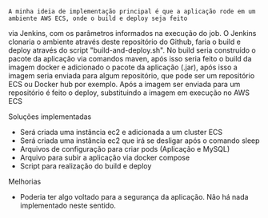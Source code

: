 	A minha ideia de implementação principal é que a aplicação rode em um ambiente AWS ECS, onde o build e deploy seja feito
via Jenkins, com os parâmetros informados na execução do job.
	O Jenkins clonaria o ambiente através deste repositório do Github, faria o build e deploy através do script "build-and-deploy.sh".
No build seria construído o pacote da aplicação via comandos maven, após isso seria feito o build da imagem docker e adicionado o pacote da aplicação (.jar), após isso a imagem seria enviada para algum repositório, que pode ser um repositório ECS ou Docker hub por exemplo.
    Após a imagem ser enviada para um repositório é feito o deploy, substituindo a imagem em execução no AWS ECS

Soluções implementadas
- Será criada uma instância ec2 e adicionada a um cluster ECS
- Será criada uma instância ec2 que irá se desligar após o comando sleep
- Arquivos de configuração para criar pods (Aplicação e MySQL)
- Arquivo para subir a aplicação via docker compose
- Script para realização do build e deploy


Melhorias
- Poderia ter algo voltado para a segurança da aplicação. Não há nada implementado neste sentido.